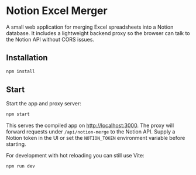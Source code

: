 # Notion Excel Merger

A small web application for merging Excel spreadsheets into a Notion database.
It includes a lightweight backend proxy so the browser can talk to the Notion
API without CORS issues.

## Installation

```bash
npm install
```

## Start

Start the app and proxy server:

```bash
npm start
```

This serves the compiled app on <http://localhost:3000>. The proxy will forward
requests under `/api/notion-merge` to the Notion API. Supply a Notion token in
the UI or set the `NOTION_TOKEN` environment variable before starting.

For development with hot reloading you can still use Vite:

```bash
npm run dev
```
